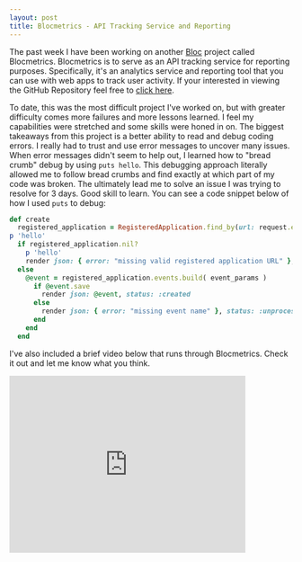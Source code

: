 ```yaml
---
layout: post
title: Blocmetrics - API Tracking Service and Reporting
---
```


The past week I have been working on another [Bloc](https://www.bloc.io/software-developer-track) project called Blocmetrics. Blocmetrics is to serve as an API tracking service for reporting purposes. Specifically, it's an analytics service and reporting tool that you can use with web apps to track user activity. If your interested in viewing the GitHub Repository feel free to [click here](https://github.com/smeads/Blocmetrics).

To date, this was the most difficult project I've worked on, but with greater difficulty comes more failures and more lessons learned. I feel my capabilities were stretched and some skills were honed in on. The biggest takeaways from this project is a better ability to read and debug coding errors. I really had to trust and use error messages to uncover many issues. When error messages didn't seem to help out, I learned how to "bread crumb" debug by using `puts hello`. This debugging approach literally allowed me to follow bread crumbs and find exactly at which part of my code was broken. The ultimately lead me to solve an issue I was trying to resolve for 3 days. Good skill to learn. You can see a code snippet below of how I used `puts` to debug:

```ruby
def create
  registered_application = RegisteredApplication.find_by(url: request.env['HTTP_ORIGIN'])
p 'hello'
  if registered_application.nil?
    p 'hello'
    render json: { error: "missing valid registered application URL" }, status: :unprocessable_entity
  else
    @event = registered_application.events.build( event_params )
      if @event.save
        render json: @event, status: :created
      else
        render json: { error: "missing event name" }, status: :unprocessable_entity
      end
    end
  end
```

  I've also included a brief video below that runs through Blocmetrics. Check it out and let me know what you think.

  <iframe width="420" height="315" src="https://youtu.be/Gjd3QbME2-E" frameborder="0" allowfullscreen></iframe>
